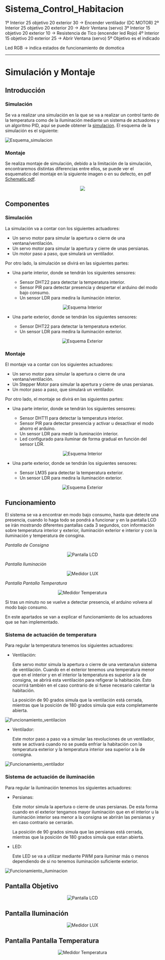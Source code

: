 # Sistema_Control_Habitacion

1º Interior 25 objetivo 20 exterior 30 -> Encender ventilador (DC MOTOR)
2º Interior 25 objetivo 20 exterior 20 -> Abrir Ventana (servo)
3º Interior 15 objetivo 20 exterior 10 -> Resistencia de Tico (encender led Rojo)
4º Interior 15 objetivo 20 exterior 25 -> Abrir Ventana (servo)
5º Objetivo es el indicado

Led RGB -> indica estados de funcionamiento de domotica

---
# Simulación y Montaje

## Introducción
### Simulación
Se va a realizar una simulación en la que se va a realizar un control tanto de la temperatura como de la iluminación mediante un sistema de actuadores y un algoritmo PID, aquí se puede obtener la [simulacion](https://wokwi.com/projects/398885797039480833). El esquema de la simulación es el 
siguiente:

![Esquema_simulacion](doc/images/Esquema_simulacion.PNG)

### Montaje
Se realiza montaje de simulación, debido a la limitación de la simulación, encontraremos distintas diferencias entre ellos, se puede ver el esquematico del montaje en la siguiente imagen o en su defecto, en pdf [Schematic.pdf](schematic.pdf).

<p align="center">
<img src="doc/images/SCHEMATIC.png">
</p>

## Componentes 
### Simulación
La simulación va a contar con los siguientes actuadores:
* Un servo motor para simular la apertura o cierre de una ventana/ventilación.
* Un servo motor para simular la apertura y cierre de unas persianas.
* Un motor paso a paso, que simulará un ventilador.

Por otro lado, la simulación se divirá en las siguientes partes:

* Una parte interior, donde se tendrán los siguientes sensores:
  
  * Sensor DHT22 para detectar la temperatura interior.
  * Sensor PIR para detectar presencia y despertar el arduino del modo bajo consumo.
  * Un sensor LDR para medira la iluminación interior.

<p align="center">
<img src="doc/images/Parte_Interior_simulacion.PNG" alt="Esquema Interior">
</p>

* Una parte exterior, donde se tendrán los siguientes sensores:
  
  * Sensor DHT22 para detectar la temperatura exterior.
  * Un sensor LDR para medira la iluminación exterior.

<p align="center">
<img src="doc/images/Parte_Exterior_simulacion.PNG" alt="Esquema Exterior">
</p>

### Montaje
El montaje va a contar con los siguientes actuadores:
  * Un servo motor para simular la apertura o cierre de una ventana/ventilación.
  * Un Stepper Motor para simular la apertura y cierre de unas persianas.
  * Un motor paso a paso, que simulará un ventilador.

Por otro lado, el montaje se divirá en las siguientes partes:

* Una parte interior, donde se tendrán los siguientes sensores:
  
  * Sensor DHT11 para detectar la temperatura interior.
  * Sensor PIR para detectar presencia y activar u desactivar el modo ahorro el arduino.
  * Un sensor LDR para medir la iluminación interior.
  * Led configurado para iluminar de forma gradual en función del sensor LDR.

<p align="center">
<img src="doc/images/Parte_Interior_montaje.PNG" alt="Esquema Interior">
</p>

* Una parte exterior, donde se tendrán los siguientes sensores:
  
  * Sensor LM35 para detectar la temperatura exterior.
  * Un sensor LDR para medira la iluminación exterior.

<p align="center">
<img src="doc/images/Parte_Exterior_montaje.PNG" alt="Esquema Exterior">
</p>

## Funcionamiento

El sistema se va a encontrar en modo bajo consumo, hasta que detecte una presencia, cuando lo haga todo se pondrá a funcionar y en la pantalla LCD se irán mostrando diferentes pantallas cada 3 segundos, con información sobre temperatura interior y exterior, iluminación exterior e interior y con la iluminación y temperatura de consgina.

*Pantalla de Consigna*
<p align="center">
<img src="doc/images/MONTAJE_LCD.PNG" alt="Pantalla LCD">
</p>

*Pantalla Iluminación*
<p align="center">
<img src="doc/images/MONTAJE_LUX.PNG"alt="Medidor LUX">
</p>

*Pantalla Pantalla Temperatura*
<p align="center">
<img src="doc/images/MONTAJE_TEMPERATURA.PNG"alt="Medidor Temperatura">
</p>

Si tras un minuto no se vuelve a detectar presencia, el arduino volvera al modo bajo consumo.

En este apartados se van a explicar el funcionamiento de los actuadores que se han implementado.
### Sistema de actuación de temperatura

Para regular la temperatura tenemos los siguientes actuadores:

* Ventilación:
  
  Este servo motor simula la apertura o cierre de una ventana/un sistema de ventilación. Cuando en el exterior tenemos una temperatura menor que en el interior y en el interior la temperatura es superior a la de consigna, se abrirá esta ventilación para refigerar la habitación. Esto ocurrirá también en el caso contrario de si fuese necesario calentar la habitación.
  
  La posición de 90 grados simula que la ventilación está cerrada, mientras que la posición de 180 grados simula que esta completamente abierta.

![Funcionamiento_ventilacion](doc/gifts/Funcionamiento_ventilacion.gif)

* Ventilador:
  
  Este motor paso a paso va a simular las revoluciones de un ventilador, este se activará cuando no se pueda enfriar la habitación con la temperatura exterior y la temperatura interior sea superior a la de consigna.
   
![Funcionamiento_ventilador](doc/gifts/Funcionamiento_ventilador.gif)


### Sistema de actuación de iluminación

Para regular la iluminación tenemos los siguientes actuadores:

* Persianas:
  
  Este motor simula la apertura o cierre de unas persianas. De esta forma cuando en el exterior tengamos mayor iluminación que en el interior u la iluminación interior sea menor a la consigna se abrirán las persianas y en caso contrario se cerrarán.
  
  La posición de 90 grados simula que las persianas está cerrada, mientras que la posición de 180 grados simula que estan abierta.


* LED:
  
  Este LED se va a utilizar mediante PWM para iluminar más o menos dependiendo de si no tenemos iluminación suficiente exterior.
   
![Funcionamiento_iluminacion](doc/gifts/Funcionamiento_iluminacion.gif)




## Pantalla Objetivo
<p align="center">
<img src="doc/images/MONTAJE_LCD.PNG" alt="Pantalla LCD">
</p>

## Pantalla Iluminación
<p align="center">
<img src="doc/images/MONTAJE_LUX.PNG"alt="Medidor LUX">
</p>

## Pantalla Pantalla Temperatura
<p align="center">
<img src="doc/images/MONTAJE_TEMPERATURA.PNG"alt="Medidor Temperatura">
</p>